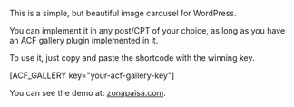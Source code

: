 This is a simple, but beautiful image carousel for WordPress.

You can implement it in any post/CPT of your choice, as long as you have an ACF gallery plugin implemented in it.

To use it, just copy and paste the shortcode with the winning key.

[ACF_GALLERY key="your-acf-gallery-key"]

You can see the demo at: [zonapaisa.com](https://zonapaisa.com/directorio/mirador-el-cielo).
